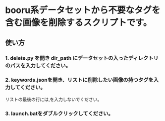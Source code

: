 # booru系データセットから不要なタグを含む画像を削除するスクリプトです。
## 使い方
### 1. delete.py を開き dir_path にデータセットの入ったディレクトリのパスを入力してください。
### 2. keywords.jsonを開き、リストに削除したい画像の持つタグを入力してください。
リストの最後の行には,を入力しないでください。
### 3. launch.batをダブルクリックしてください。
